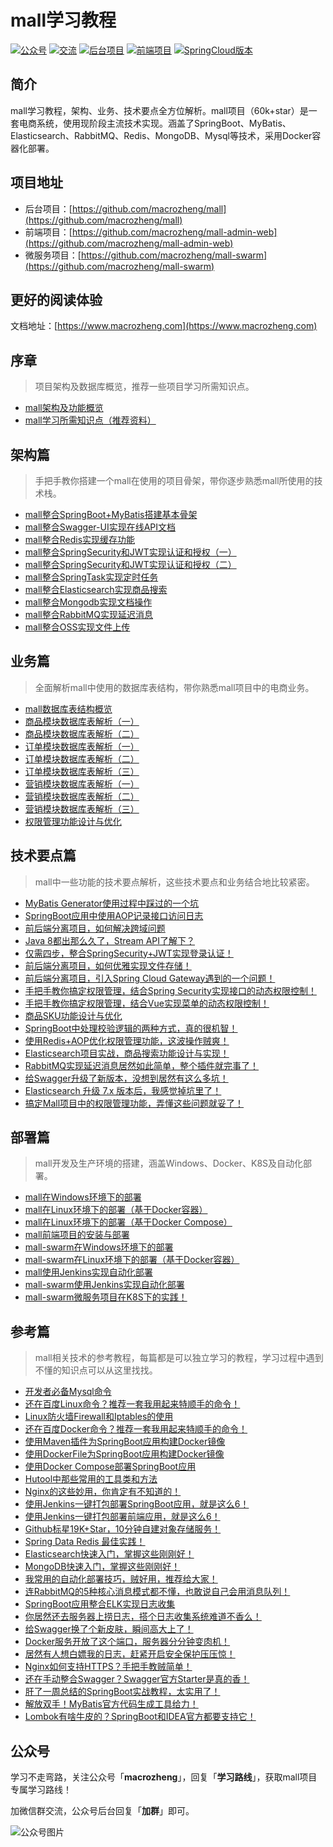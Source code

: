 # mall学习教程

<p>
    <a href="#公众号"><img src="http://macro-oss.oss-cn-shenzhen.aliyuncs.com/mall/badge/%E5%85%AC%E4%BC%97%E5%8F%B7-macrozheng-blue.svg" alt="公众号"></a>
    <a href="#公众号"><img src="http://macro-oss.oss-cn-shenzhen.aliyuncs.com/mall/badge/%E4%BA%A4%E6%B5%81-%E5%BE%AE%E4%BF%A1%E7%BE%A4-2BA245.svg" alt="交流"></a>
    <a href="https://github.com/macrozheng/mall"><img src="http://macro-oss.oss-cn-shenzhen.aliyuncs.com/mall/badge/%E5%90%8E%E5%8F%B0%E9%A1%B9%E7%9B%AE-mall-blue.svg" alt="后台项目"></a>
    <a href="https://github.com/macrozheng/mall-admin-web"><img src="http://macro-oss.oss-cn-shenzhen.aliyuncs.com/mall/badge/%E5%89%8D%E7%AB%AF%E9%A1%B9%E7%9B%AE-mall--admin--web-green.svg" alt="前端项目"></a>
    <a href="https://github.com/macrozheng/mall-swarm"><img src="http://macro-oss.oss-cn-shenzhen.aliyuncs.com/mall/badge/Cloud%E7%89%88%E6%9C%AC-mall--swarm-brightgreen.svg" alt="SpringCloud版本"></a>
</p>

## 简介

mall学习教程，架构、业务、技术要点全方位解析。mall项目（60k+star）是一套电商系统，使用现阶段主流技术实现。涵盖了SpringBoot、MyBatis、Elasticsearch、RabbitMQ、Redis、MongoDB、Mysql等技术，采用Docker容器化部署。

## 项目地址

- 后台项目：[https://github.com/macrozheng/mall](https://github.com/macrozheng/mall)
- 前端项目：[https://github.com/macrozheng/mall-admin-web](https://github.com/macrozheng/mall-admin-web)
- 微服务项目：[https://github.com/macrozheng/mall-swarm](https://github.com/macrozheng/mall-swarm)

## 更好的阅读体验

文档地址：[https://www.macrozheng.com](https://www.macrozheng.com)

## 序章

> 项目架构及数据库概览，推荐一些项目学习所需知识点。

- [mall架构及功能概览](https://www.macrozheng.com/mall/foreword/mall_foreword_01.html)
- [mall学习所需知识点（推荐资料）](https://www.macrozheng.com/mall/foreword/mall_foreword_02.html)

## 架构篇

> 手把手教你搭建一个mall在使用的项目骨架，带你逐步熟悉mall所使用的技术栈。

- [mall整合SpringBoot+MyBatis搭建基本骨架](https://www.macrozheng.com/mall/architect/mall_arch_01.html)
- [mall整合Swagger-UI实现在线API文档](https://www.macrozheng.com/mall/architect/mall_arch_02.html)
- [mall整合Redis实现缓存功能](https://www.macrozheng.com/mall/architect/mall_arch_03.html)
- [mall整合SpringSecurity和JWT实现认证和授权（一）](https://www.macrozheng.com/mall/architect/mall_arch_04.html)
- [mall整合SpringSecurity和JWT实现认证和授权（二）](https://www.macrozheng.com/mall/architect/mall_arch_05.html)
- [mall整合SpringTask实现定时任务](https://www.macrozheng.com/mall/architect/mall_arch_06.html)
- [mall整合Elasticsearch实现商品搜索](https://www.macrozheng.com/mall/architect/mall_arch_07.html)
- [mall整合Mongodb实现文档操作](https://www.macrozheng.com/mall/architect/mall_arch_08.html)
- [mall整合RabbitMQ实现延迟消息](https://www.macrozheng.com/mall/architect/mall_arch_09.html)
- [mall整合OSS实现文件上传](https://www.macrozheng.com/mall/architect/mall_arch_10.html)

## 业务篇

> 全面解析mall中使用的数据库表结构，带你熟悉mall项目中的电商业务。

- [mall数据库表结构概览](https://www.macrozheng.com/mall/database/mall_database_overview.html)
- [商品模块数据库表解析（一）](https://www.macrozheng.com/mall/database/mall_pms_01.html)
- [商品模块数据库表解析（二）](https://www.macrozheng.com/mall/database/mall_pms_02.html)
- [订单模块数据库表解析（一）](https://www.macrozheng.com/mall/database/mall_oms_01.html)
- [订单模块数据库表解析（二）](https://www.macrozheng.com/mall/database/mall_oms_02.html)
- [订单模块数据库表解析（三）](https://www.macrozheng.com/mall/database/mall_oms_03.html)
- [营销模块数据库表解析（一）](https://www.macrozheng.com/mall/database/mall_sms_01.html)
- [营销模块数据库表解析（二）](https://www.macrozheng.com/mall/database/mall_sms_02.html)
- [营销模块数据库表解析（三）](https://www.macrozheng.com/mall/database/mall_sms_03.html)
- [权限管理功能设计与优化](https://www.macrozheng.com/mall/database/mall_permission.html)

## 技术要点篇

> mall中一些功能的技术要点解析，这些技术要点和业务结合地比较紧密。

- [MyBatis Generator使用过程中踩过的一个坑](https://www.macrozheng.com/mall/technology/mybatis_mapper.html)
- [SpringBoot应用中使用AOP记录接口访问日志](https://www.macrozheng.com/mall/technology/aop_log.html)
- [前后端分离项目，如何解决跨域问题](https://www.macrozheng.com/mall/technology/springboot_cors.html)
- [Java 8都出那么久了，Stream API了解下？](https://www.macrozheng.com/mall/technology/java_stream.html)
- [仅需四步，整合SpringSecurity+JWT实现登录认证！](https://www.macrozheng.com/mall/technology/springsecurity_use.html)
- [前后端分离项目，如何优雅实现文件存储！](https://www.macrozheng.com/mall/technology/minio_use.html)
- [前后端分离项目，引入Spring Cloud Gateway遇到的一个问题！](https://www.macrozheng.com/mall/technology/gateway_cors.html)
- [手把手教你搞定权限管理，结合Spring Security实现接口的动态权限控制！](https://www.macrozheng.com/mall/technology/permission_back.html)
- [手把手教你搞定权限管理，结合Vue实现菜单的动态权限控制！](https://www.macrozheng.com/mall/technology/permission_front.html)
- [商品SKU功能设计与优化](https://www.macrozheng.com/mall/technology/product_sku.html)
- [SpringBoot中处理校验逻辑的两种方式，真的很机智！](https://www.macrozheng.com/mall/technology/springboot_validator.html)
- [使用Redis+AOP优化权限管理功能，这波操作贼爽！](https://www.macrozheng.com/mall/technology/redis_permission.html)
- [Elasticsearch项目实战，商品搜索功能设计与实现！](https://www.macrozheng.com/mall/technology/product_search.html)
- [RabbitMQ实现延迟消息居然如此简单，整个插件就完事了！](https://www.macrozheng.com/mall/technology/rabbitmq_delay.html)
- [给Swagger升级了新版本，没想到居然有这么多坑！](https://www.macrozheng.com/mall/technology/swagger_upgrade.html)
- [Elasticsearch 升级 7.x 版本后，我感觉掉坑里了！](https://www.macrozheng.com/mall/technology/elasticsearch_upgrade.html)
- [搞定Mall项目中的权限管理功能，弄懂这些问题就妥了！](https://www.macrozheng.com/mall/technology/mall_permission_question.html)

## 部署篇

> mall开发及生产环境的搭建，涵盖Windows、Docker、K8S及自动化部署。

- [mall在Windows环境下的部署](https://www.macrozheng.com/mall/deploy/mall_deploy_windows.html)
- [mall在Linux环境下的部署（基于Docker容器）](https://www.macrozheng.com/mall/deploy/mall_deploy_docker.html)
- [mall在Linux环境下的部署（基于Docker Compose）](https://www.macrozheng.com/mall/deploy/mall_deploy_docker_compose.html)
- [mall前端项目的安装与部署](https://www.macrozheng.com/mall/deploy/mall_deploy_web.html)
- [mall-swarm在Windows环境下的部署](https://www.macrozheng.com/mall/deploy/mall_swarm_deploy_windows.html)
- [mall-swarm在Linux环境下的部署（基于Docker容器）](https://www.macrozheng.com/mall/deploy/mall_swarm_deploy_docker.html)
- [mall使用Jenkins实现自动化部署](https://www.macrozheng.com/mall/deploy/mall_deploy_jenkins.html)
- [mall-swarm使用Jenkins实现自动化部署](https://www.macrozheng.com/mall/deploy/mall_swarm_deploy_jenkins.html)
- [mall-swarm微服务项目在K8S下的实践！](https://www.macrozheng.com/mall/deploy/mall_swarm_deploy_k8s.html)

## 参考篇

> mall相关技术的参考教程，每篇都是可以独立学习的教程，学习过程中遇到不懂的知识点可以从这里找找。

- [开发者必备Mysql命令](https://www.macrozheng.com/mall/reference/mysql.html)
- [还在百度Linux命令？推荐一套我用起来特顺手的命令！](https://www.macrozheng.com/mall/reference/linux_command.html)
- [Linux防火墙Firewall和Iptables的使用](https://www.macrozheng.com/mall/reference/linux_firewall.html)
- [还在百度Docker命令？推荐一套我用起来特顺手的命令！](https://www.macrozheng.com/mall/reference/docker_command.html)
- [使用Maven插件为SpringBoot应用构建Docker镜像](https://www.macrozheng.com/mall/reference/docker_maven.html)
- [使用DockerFile为SpringBoot应用构建Docker镜像](https://www.macrozheng.com/mall/reference/docker_file.html)
- [使用Docker Compose部署SpringBoot应用](https://www.macrozheng.com/mall/reference/docker_compose.html)
- [Hutool中那些常用的工具类和方法 ](https://www.macrozheng.com/mall/reference/hutool_start.html)
- [Nginx的这些妙用，你肯定有不知道的！](https://www.macrozheng.com/mall/reference/nginx.html)
- [使用Jenkins一键打包部署SpringBoot应用，就是这么6！](https://www.macrozheng.com/mall/reference/jenkins.html)
- [使用Jenkins一键打包部署前端应用，就是这么6！](https://www.macrozheng.com/mall/reference/jenkins_vue.html)
- [Github标星19K+Star，10分钟自建对象存储服务！](https://www.macrozheng.com/mall/reference/minio.html)
- [Spring Data Redis 最佳实践！](https://www.macrozheng.com/mall/reference/spring_data_redis.html)
- [Elasticsearch快速入门，掌握这些刚刚好！](https://www.macrozheng.com/mall/reference/elasticsearch_start.html)
- [MongoDB快速入门，掌握这些刚刚好！](https://www.macrozheng.com/mall/reference/mongodb_start.html)
- [我常用的自动化部署技巧，贼好用，推荐给大家！](https://www.macrozheng.com/mall/reference/springboot_auto_deploy.html)
- [连RabbitMQ的5种核心消息模式都不懂，也敢说自己会用消息队列！](https://www.macrozheng.com/mall/reference/rabbitmq_start.html)
- [SpringBoot应用整合ELK实现日志收集](https://www.macrozheng.com/mall/reference/mall_tiny_elk.html)
- [你居然还去服务器上捞日志，搭个日志收集系统难道不香么！](https://www.macrozheng.com/mall/reference/mall_elk_advance.html)
- [给Swagger换了个新皮肤，瞬间高大上了！](https://www.macrozheng.com/mall/reference/knife4j_start.html)
- [Docker服务开放了这个端口，服务器分分钟变肉机！](https://www.macrozheng.com/mall/reference/docker_protect_socket.html)
- [居然有人想白嫖我的日志，赶紧开启安全保护压压惊！](https://www.macrozheng.com/mall/reference/elk_security.html)
- [Nginx如何支持HTTPS？手把手教贼简单！](https://www.macrozheng.com/mall/reference/nginx_https_start.html)
- [还在手动整合Swagger？Swagger官方Starter是真的香！](https://www.macrozheng.com/mall/reference/swagger_starter.html)
- [肝了一周总结的SpringBoot实战教程，太实用了！](https://www.macrozheng.com/mall/reference/springboot_start.html)
- [解放双手！MyBatis官方代码生成工具给力！](https://www.macrozheng.com/mall/reference/mybatis_generator_start.html)
- [Lombok有啥牛皮的？SpringBoot和IDEA官方都要支持它！](https://www.macrozheng.com/mall/reference/lombok_start.html)


## 公众号

学习不走弯路，关注公众号「**macrozheng**」，回复「**学习路线**」，获取mall项目专属学习路线！

加微信群交流，公众号后台回复「**加群**」即可。

![公众号图片](http://macro-oss.oss-cn-shenzhen.aliyuncs.com/mall/banner/qrcode_for_macrozheng_258.jpg)
